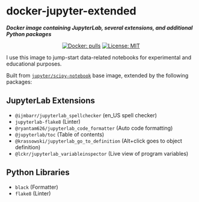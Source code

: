 # docker-jupyter-extended

***Docker image containing JupyterLab, several extensions, and additional Python packages*** 

<p align="center">
<a href="https://hub.docker.com/r/dynobo/docker-jupyter-extended/"><img alt="Docker: pulls" src="https://img.shields.io/docker/pulls/dynobo/docker-jupyter-extended.svg?maxAge=2592000?style=flat-square"></a>
<a href="https://opensource.org/licenses/mit-license.php"><img alt="License: MIT" src="https://badges.frapsoft.com/os/mit/mit.png?v=103"></a>
</p>

I use this image to jump-start data-related notebooks for experimental and educational purposes.

Built from [`jupyter/scipy-notebook`](https://github.com/jupyter/docker-stacks/tree/master/scipy-notebook) base image, extended by the following packages:

## JupyterLab Extensions

- `@ijmbarr/jupyterlab_spellchecker` (en_US spell checker)
- `jupyterlab-flake8` (Linter)
- `@ryantam626/jupyterlab_code_formatter` (Auto code formatting)
- `@jupyterlab/toc` (Table of contents)
- `@krassowski/jupyterlab_go_to_definition` (Alt+click goes to object definition)
- `@lckr/jupyterlab_variableinspector` (Live view of program variables)

## Python Libraries

- `black` (Formatter)
- `flake8` (Linter)

